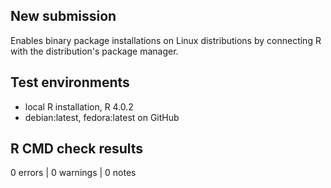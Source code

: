 ## New submission
Enables binary package installations on Linux distributions by connecting
R with the distribution's package manager.

## Test environments
- local R installation, R 4.0.2
- debian:latest, fedora:latest on GitHub

## R CMD check results
0 errors | 0 warnings | 0 notes
